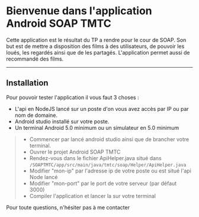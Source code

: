 Bienvenue dans l'application Android SOAP TMTC
===================

Cette application est le résultat du TP a rendre pour le cour de SOAP.
Son but est de mettre a disposition des films à des utilisateurs, de pouvoir les loués, les regardés  ainsi que de les partagés.
L'application permet aussi de recommandé des films.

----------


Installation
-------------

Pour pouvoir tester l'application il vous faut 3 choses :
- L'api en NodeJS lancé sur un poste d'on vous avez accès par IP ou par nom de domaine.
- Android studio installé sur votre poste.
- Un terminal Android 5.0 minimum ou un simulateur en 5.0 minimum

> - Commencer par lancé android studio ainsi que de brancher votre terminal.
> - Ouvrer le projet Android SOAP TMTC
> - Rendez-vous dans le fichier ApiHelper.java situé dans
```/SOAPTMTC/app/src/main/java/tmtc/soap/Helper/ApiHelper.java```
> - Modifier "mon-ip" par l'adresse ip de votre poste ou est situé l'api Node lancé
> - Modifier "mon-port" par le port de votre serveur (par défaut 3000)
> - Compiler l'application et lancer la sur votre terminal

Pour toute questions, n'hésiter pas à me contacter
